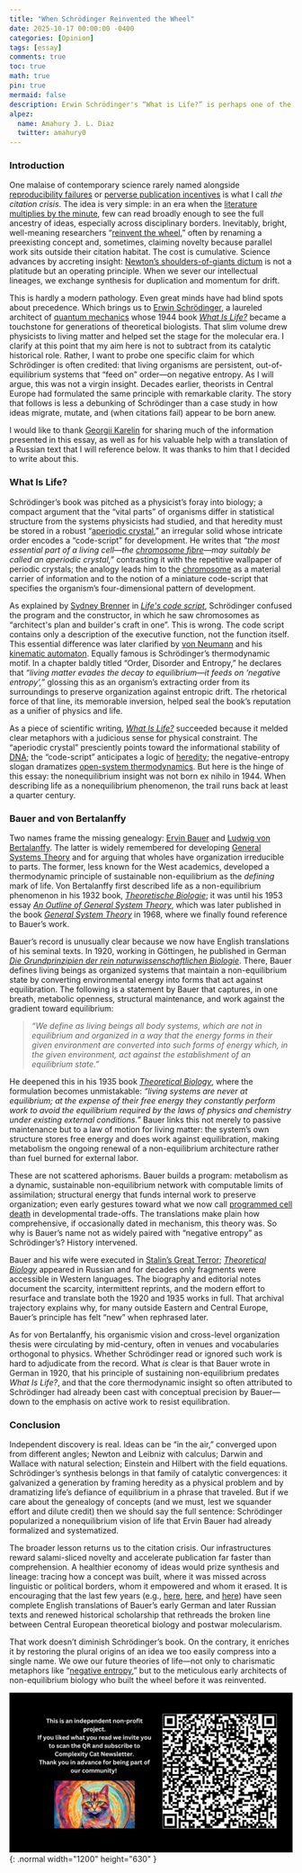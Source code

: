 ```yaml
---
title: "When Schrödinger Reinvented the Wheel"
date: 2025-10-17 00:00:00 -0400
categories: [Opinion]
tags: [essay]
comments: true
toc: true 
math: true
pin: true
mermaid: false
description: Erwin Schrödinger's “What is Life?” is perhaps one of the most influential works in theoretical biology, but what if I told you that one of the key ideas discussed in it was nothing new?
alpez:
  name: Amahury J. L. Diaz
  twitter: amahury0
---
```

### Introduction
One malaise of contemporary science rarely named alongside [reproducibility failures](https://www.nature.com/articles/d41586-019-00067-3) or [perverse publication incentives](https://www.nature.com/articles/d41586-024-02849-w) is what I call _the citation crisis_. The idea is very simple: in an era when the [literature multiplies by the minute](https://www.science.org/content/article/scienceadviser-scientists-are-publishing-too-many-papers-and-s-bad-science), few can read broadly enough to see the full ancestry of ideas, especially across disciplinary borders. Inevitably, bright, well-meaning researchers “[reinvent the wheel](https://en.wikipedia.org/wiki/Reinventing_the_wheel),” often by renaming a preexisting concept and, sometimes, claiming novelty because parallel work sits outside their citation habitat. The cost is cumulative. Science advances by accreting insight: [Newton’s shoulders-of-giants dictum](https://en.wikipedia.org/wiki/Standing_on_the_shoulders_of_giants) is not a platitude but an operating principle. When we sever our intellectual lineages, we exchange synthesis for duplication and momentum for drift.

This is hardly a modern pathology. Even great minds have had blind spots about precedence. Which brings us to [Erwin Schrödinger](https://en.wikipedia.org/wiki/Erwin_Schr%C3%B6dinger), a laureled architect of [quantum mechanics](https://en.wikipedia.org/wiki/Quantum_mechanics) whose 1944 book [_What Is Life?_](https://en.wikipedia.org/wiki/What_Is_Life%3F) became a touchstone for generations of theoretical biologists. That slim volume drew physicists to living matter and helped set the stage for the molecular era. I clarify at this point that my aim here is not to subtract from its catalytic historical role. Rather, I want to probe one specific claim for which Schrödinger is often credited: that living organisms are persistent, out-of-equilibrium systems that “feed on” order—on negative entropy. As I will argue, this was not a virgin insight. Decades earlier, theorists in Central Europe had formulated the same principle with remarkable clarity. The story that follows is less a debunking of Schrödinger than a case study in how ideas migrate, mutate, and (when citations fail) appear to be born anew.

I would like to thank [Georgii Karelin](https://www.oist.jp/image/ecsu-georgii-karelin) for sharing much of the information presented in this essay, as well as for his valuable help with a translation of a Russian text that I will reference below. It was thanks to him that I decided to write about this.

### What Is Life?
Schrödinger’s book was pitched as a physicist’s foray into biology; a compact argument that the “vital parts” of organisms differ in statistical structure from the systems physicists had studied, and that heredity must be stored in a robust “[aperiodic crystal](https://en.wikipedia.org/wiki/Aperiodic_crystal),” an irregular solid whose intricate order encodes a “code-script” for development. He writes that _“the most essential part of a living cell—the [chromosome fibre](https://en.wikipedia.org/wiki/Chromatin)—may suitably be called an aperiodic crystal,”_ contrasting it with the repetitive wallpaper of periodic crystals; the analogy leads him to the [chromosome](https://en.wikipedia.org/wiki/Chromosome) as a material carrier of information and to the notion of a miniature code-script that specifies the organism’s four-dimensional pattern of development.

As explained by [Sydney Brenner](https://en.wikipedia.org/wiki/Sydney_Brenner) in [_Life's code script_](https://www.nature.com/articles/482461a), Schrödinger confused the program and the constructor, in which he saw chromosomes as “architect's plan and builder's craft in one”. This is wrong. The code script contains only a description of the executive function, not the function itself. This essential difference was later clarified by [von Neumann](https://en.wikipedia.org/wiki/John_von_Neumann) and his [kinematic automaton](https://en.wikipedia.org/wiki/Von_Neumann_universal_constructor). Equally famous is Schrödinger’s thermodynamic motif. In a chapter baldly titled “Order, Disorder and Entropy,” he declares that _“living matter evades the decay to equilibrium—it feeds on ‘negative entropy’,”_ glossing this as an organism’s extracting order from its surroundings to preserve organization against entropic drift. The rhetorical force of that line, its memorable inversion, helped seal the book’s reputation as a unifier of physics and life.

As a piece of scientific writing, [_What Is Life?_](https://en.wikipedia.org/wiki/What_Is_Life%3F) succeeded because it melded clear metaphors with a judicious sense for physical constraint. The “aperiodic crystal” presciently points toward the informational stability of [DNA](https://en.wikipedia.org/wiki/DNA); the “code-script” anticipates a logic of [heredity](https://en.wikipedia.org/wiki/Heredity); the negative-entropy slogan dramatizes [open-system thermodynamics](https://en.wikipedia.org/wiki/Thermodynamic_system#Open_system). But here is the hinge of this essay: the nonequilibrium insight was not born ex nihilo in 1944. When describing life as a nonequilibrium phenomenon, the trail runs back at least a quarter century.

### Bauer and von Bertalanffy
Two names frame the missing genealogy: [Ervin Bauer](https://en.wikipedia.org/wiki/Ervin_Bauer) and [Ludwig von Bertalanffy](https://en.wikipedia.org/wiki/Ludwig_von_Bertalanffy). The latter is widely remembered for developing [General Systems Theory](https://en.wikipedia.org/wiki/Systems_theory) and for arguing that wholes have organization irreducible to parts. The former, less known for the West academics, developed a thermodynamic principle of sustainable non-equilibrium as the _defining_ mark of life. Von Bertalanffy first described life as a non-equilibrium phenomenon in his 1932 book, [_Theoretische Biologie_](https://www.nature.com/articles/132986a0); it was until his 1953 essay [_An Outline of General System Theory_](https://www.isnature.org/Events/2009/Summer/r/Bertalanffy1950-GST_Outline_SELECT.pdf), which was later published in the book [_General System Theory_](https://archive.org/details/generalsystemthe0000bert_f7s2/page/n5/mode/2up) in 1968, where we finally found reference to Bauer’s work. 

Bauer’s record is unusually clear because we now have English translations of his seminal texts. In 1920, working in Göttingen, he published in German [_Die Grundprinzipien der rein naturwissenschaftlichen Biologie_](https://link.springer.com/book/10.1007/978-3-662-34612-9). There, Bauer defines living beings as organized systems that maintain a non-equilibrium state by converting environmental energy into forms that act against equilibration. The following is a statement by Bauer that captures, in one breath, metabolic openness, structural maintenance, and work against the gradient toward equilibrium:

> _“We define as living beings all body systems, which are not in equilibrium and organized in a way that the energy forms in their given environment are converted into such forms of energy which, in the given environment, act against the establishment of an equilibrium state.”_

He deepened this in his 1935 book [_Theoretical Biology_](https://www.sciencedirect.com/science/article/pii/S030326472500036X?via%3Dihub), where the formulation becomes unmistakable: _“living systems are never at equilibrium; at the expense of their free energy they constantly perform work to avoid the equilibrium required by the laws of physics and chemistry under existing external conditions.”_ Bauer links this not merely to passive maintenance but to a law of motion for living matter: the system’s own structure stores free energy and does work against equilibration, making metabolism the ongoing renewal of a non-equilibrium architecture rather than fuel burned for external labor. 

These are not scattered aphorisms. Bauer builds a program: metabolism as a dynamic, sustainable non-equilibrium network with computable limits of assimilation; structural energy that funds internal work to preserve organization; even early gestures toward what we now call [programmed cell death](https://en.wikipedia.org/wiki/Programmed_cell_death) in developmental trade-offs. The translations make plain how comprehensive, if occasionally dated in mechanism, this theory was. So why is Bauer’s name not as widely paired with “negative entropy” as Schrödinger’s? History intervened.

Bauer and his wife were executed in [Stalin’s Great Terror](https://en.wikipedia.org/wiki/Great_Purge); [_Theoretical Biology_](https://www.sciencedirect.com/science/article/pii/S030326472500036X?via%3Dihub) appeared in Russian and for decades only fragments were accessible in Western languages. The biography and editorial notes document the scarcity, intermittent reprints, and the modern effort to resurface and translate both the 1920 and 1935 works in full. That archival trajectory explains why, for many outside Eastern and Central Europe, Bauer’s principle has felt “new” when rephrased later.

As for von Bertalanffy, his organismic vision and cross-level organization thesis were circulating by mid-century, often in venues and vocabularies orthogonal to physics. Whether Schrödinger read or ignored such work is hard to adjudicate from the record. What _is_ clear is that Bauer wrote in German in 1920, that his principle of sustaining non-equilibrium predates _What Is Life?_, and that the core thermodynamic insight so often attributed to Schrödinger had already been cast with conceptual precision by Bauer—down to the emphasis on active work to resist equilibration.

### Conclusion
Independent discovery is real. Ideas can be “in the air,” converged upon from different angles; Newton and Leibniz with calculus; Darwin and Wallace with natural selection; Einstein and Hilbert with the field equations. Schrödinger’s synthesis belongs in that family of catalytic convergences: it galvanized a generation by framing heredity as a physical problem and by dramatizing life’s defiance of equilibrium in a phrase that traveled. But if we care about the genealogy of concepts (and we must, lest we squander effort and dilute credit) then we should say the full sentence: Schrödinger popularized a nonequilibrium vision of life that Ervin Bauer had already formalized and systematized.

The broader lesson returns us to the citation crisis. Our infrastructures reward salami-sliced novelty and accelerate publication far faster than comprehension. A healthier economy of ideas would prize synthesis and lineage: tracing how a concept was built, where it was missed across linguistic or political borders, whom it empowered and whom it erased. It is encouraging that the last few years (e.g., [here](https://www.sciencedirect.com/science/article/pii/S0303264724000868), [here](https://www.sciencedirect.com/science/article/pii/S0303264724000765), and [here](https://www.sciencedirect.com/science/article/pii/S0303264725000346)) have seen complete English translations of Bauer’s early German and later Russian texts and renewed historical scholarship that rethreads the broken line between Central European theoretical biology and postwar molecularism.

That work doesn’t diminish Schrödinger’s book. On the contrary, it enriches it by restoring the plural origins of an idea we too easily compress into a single name. We owe our future theories of life—not only to charismatic metaphors like “[negative entropy](https://en.wikipedia.org/wiki/Negentropy),” but to the meticulous early architects of non-equilibrium biology who built the wheel before it was reinvented. 

![Desktop View](/assets/img/fix/complexity-cat-newsletter.png){: .normal width="1200" height="630" }

